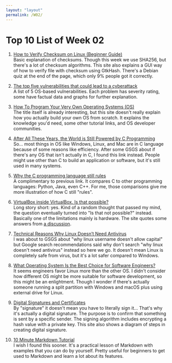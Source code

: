 ```yaml
---
layout: "layout"
permalink: /W02/
---
```


# Top 10 List of Week 02

1. [How to Verify Checksum on Linux (Beginner Guide)](https://itsfoss.com/checksum-tools-guide-linux/)<br>
Basic explanation of checksums. Though this week we use SHA256, but there's a lot of checksum algorithms. This site also explains a GUI way of how to verify file with checksum using GtkHash. There's a Debian quiz at the end of the page, which only 9% people got it correctly.

2. [The top five vulnerabilities that could lead to a cyberattack](https://www.itprotoday.com/business-resources/top-five-vulnerabilities-could-lead-cyberattack)<br>
A list of 5 OS-based vulnerabilities. Each problem has severity rating, some have factual data and graphs for further explanation.

3. [How To Program Your Very Own Operating Systems (OS)](https://www.whoishostingthis.com/resources/os-development/)<br>
The title itself is already interesting, but this site doesn't really explain how you actually build your own OS from scratch. It explains the knowledge you'd need, some other tutorial links, and OS developer communities.

4. [After All These Years, the World is Still Powered by C Programming](https://www.toptal.com/c/after-all-these-years-the-world-is-still-powered-by-c-programming)<br>
So... most things in OS like Windows, Linux, and Mac are in C language because of some reasons like efficiency. After some GSGS about if there's any OS that isn't actually in C, I found this link instead. People might use other than C to build an application or software, but it's still used in many systems.

5. [Why the C programming language still rules](https://www.infoworld.com/article/3402023/why-the-c-programming-language-still-rules.html)<br>
A complimentary to previous link. It compares C to other programming languages: Python, Java, even C++. For me, those comparisons give me more illustration of how C still "rules".

6. [VirtualBox inside VirtualBox. Is that possible?](https://www.maketecheasier.com/virtualbox-inside-virtualbox/)<br>
Long story short: yes.
Kind of a random thought that passed my mind, the question eventually turned into "Is that not possible?" instead. Basically one of the limitations mainly is hardware.
The site quotes some answers from [a discussion](https://superuser.com/questions/312433/can-you-run-a-machine-emulator-bochs-inside-a-virtual-machine). 

7. [Technical Reasons Why Linux Doesn’t Need Antivirus](https://medium.com/@sunawang/technical-reasons-why-linux-doesnt-need-antivirus-b5ef6aeb131b)<br>
I was about to GSGS about "why linux username doesn't allow capital" but Google search recommendations said why don't search "why linux doesn't need antivirus" instead so here we go. It doesn't mean Linux is completely safe from virus, but it's a lot safer compared to Windows. 

8. [What Operating System Is the Best Choice for Software Engineers?](https://interestingengineering.com/what-operating-system-is-the-best-choice-for-software-engineers)<br>
It seems engineers favor Linux more than the other OS. I didn't consider how different OS might be more suitable for software development, so this might be an enlightment. Though I wonder if there's actually someone running a split partition with Windows and macOS plus using external drive for Linux. 

9. [Digital Signatures and Certificates](https://www.geeksforgeeks.org/digital-signatures-certificates/)<br>
By "signature" it doesn't mean you have to literally sign it... That's why it's actually a digital signature. The purpose is to confirm that something is sent by a specific sender. The signing algorithm includes encrypting a hash value with a private key. This site also shows a diagram of steps in creating digital signature.

10. [10 Minute Markdown Tutorial](https://commonmark.org/help/tutorial/)<br>
I wish I found this sooner. It's a practical lesson of Markdown with examples that you can do by yourself. Pretty useful for beginners to get used to Markdown and learn a lot about its features.
